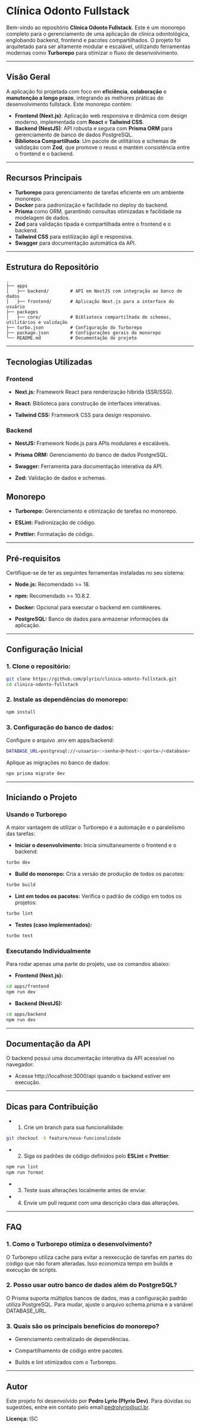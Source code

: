 # Clínica Odonto Fullstack

Bem-vindo ao repositório **Clínica Odonto Fullstack**. Este é um monorepo completo para o gerenciamento de uma aplicação de clínica odontológica, englobando backend, frontend e pacotes compartilhados. O projeto foi arquitetado para ser altamente modular e escalável, utilizando ferramentas modernas como **Turborepo** para otimizar o fluxo de desenvolvimento.

---

## Visão Geral

A aplicação foi projetada com foco em **eficiência**, **colaboração** e **manutenção a longo prazo**, integrando as melhores práticas do desenvolvimento fullstack. Este monorepo contém:

- **Frontend (Next.js)**: Aplicação web responsiva e dinâmica com design moderno, implementada com **React** e **Tailwind CSS**.
- **Backend (NestJS)**: API robusta e segura com **Prisma ORM** para gerenciamento de banco de dados PostgreSQL.
- **Biblioteca Compartilhada**: Um pacote de utilitários e schemas de validação com **Zod**, que promove o reuso e mantém consistência entre o frontend e o backend.

---

## Recursos Principais

- **Turborepo** para gerenciamento de tarefas eficiente em um ambiente monorepo.
- **Docker** para padronização e facilidade no deploy do backend.
- **Prisma** como ORM, garantindo consultas otimizadas e facilidade na modelagem de dados.
- **Zod** para validação tipada e compartilhada entre o frontend e o backend.
- **Tailwind CSS** para estilização ágil e responsiva.
- **Swagger** para documentação automática da API.

---

## Estrutura do Repositório

```plaintext
.
├── apps
│   ├── backend/        # API em NestJS com integração ao banco de dados
│   ├── frontend/       # Aplicação Next.js para a interface do usuário
├── packages
│   ├── core/           # Biblioteca compartilhada de schemas, utilitários e validação
├── turbo.json          # Configuração do Turborepo
├── package.json        # Configurações gerais do monorepo
└── README.md           # Documentação do projeto
```
---

## Tecnologias Utilizadas

### Frontend

- **Next.js:** Framework React para renderização híbrida (SSR/SSG).

- **React:** Biblioteca para construção de interfaces interativas.

- **Tailwind CSS:** Framework CSS para design responsivo.

### Backend

- **NestJS:** Framework Node.js para APIs modulares e escaláveis.

- **Prisma ORM:** Gerenciamento do banco de dados PostgreSQL.

- **Swagger:** Ferramenta para documentação interativa da API.

- **Zod:** Validação de dados e schemas.

## Monorepo

- **Turborepo:** Gerenciamento e otimização de tarefas no monorepo.

- **ESLint:** Padronização de código.

- **Prettier:** Formatação de código.

---

## Pré-requisitos

Certifique-se de ter as seguintes ferramentas instaladas no seu sistema:

- **Node.js:** Recomendado >= 18.

- **npm:** Recomendado >= 10.8.2.

- **Docker:** Opcional para executar o backend em contêineres.

- **PostgreSQL:** Banco de dados para armazenar informações da aplicação.

---

## Configuração Inicial

### 1. Clone o repositório:
```bash
git clone https://github.com/plyrio/clinica-odonto-fullstack.git
cd clinica-odonto-fullstack
```

### 2. Instale as dependências do monorepo:
```bash
npm install
```

### 3. Configuração do banco de dados:

Configure o arquivo .env em apps/backend:
```bash
DATABASE_URL=postgresql://<usuario>:<senha>@<host>:<porta>/<database>
```
Aplique as migrações no banco de dados:
```bash
npx prisma migrate dev
```

---

## Iniciando o Projeto

### Usando o Turborepo

A maior vantagem de utilizar o Turborepo é a automação e o paralelismo das tarefas:

- **Iniciar o desenvolvimento:**
Inicia simultaneamente o frontend e o backend:
```bash
turbo dev
```
- **Build do monorepo:**
Cria a versão de produção de todos os pacotes:
```bash
turbo build
```
- **Lint em todos os pacotes:**
Verifica o padrão de código em todos os projetos:
```bash
turbo lint
```
- **Testes (caso implementados):**
```bash
turbo test
```

### Executando Individualmente

Para rodar apenas uma parte do projeto, use os comandos abaixo:

- **Frontend (Next.js):**
```bash
cd apps/frontend
npm run dev
```
- **Backend (NestJS):**
```bash
cd apps/backend
npm run dev
```

---

## Documentação da API

O backend possui uma documentação interativa da API acessível no navegador:

- Acesse http://localhost:3000/api quando o backend estiver em execução.

---

## Dicas para Contribuição

- 1. Crie um branch para sua funcionalidade:
```bash
git checkout -b feature/nova-funcionalidade
```

- 2. Siga os padrões de código definidos pelo **ESLint** e **Prettier**:
```bash
npm run lint
npm run format
```

- 3. Teste suas alterações localmente antes de enviar.

- 4. Envie um pull request com uma descrição clara das alterações.

---

## FAQ

### 1. Como o Turborepo otimiza o desenvolvimento?

O Turborepo utiliza cache para evitar a reexecução de tarefas em partes do código que não foram alteradas. Isso economiza tempo em builds e execução de scripts.

### 2. Posso usar outro banco de dados além do PostgreSQL?

O Prisma suporta múltiplos bancos de dados, mas a configuração padrão utiliza PostgreSQL. Para mudar, ajuste o arquivo schema.prisma e a variável DATABASE_URL.

### 3. Quais são os principais benefícios do monorepo?

- Gerenciamento centralizado de dependências.

- Compartilhamento de código entre pacotes.

- Builds e lint otimizados com o Turborepo.



---

## Autor

Este projeto foi desenvolvido por **Pedro Lyrio (Plyrio Dev)**.
Para dúvidas ou sugestões, entre em contato pelo email:[pedrolyrio@ucl.br](pedrolyrio@ucl.br).

**Licença:** ISC



